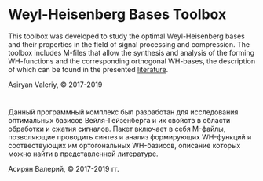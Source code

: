 # Weyl-Heisenberg Bases Toolbox

This toolbox was developed to study the optimal Weyl-Heisenberg bases and their properties in the field of signal processing and compression. The toolbox includes M-files that allow the synthesis and analysis of the forming WH-functions and the corresponding orthogonal WH-bases, the description of which can be found in the presented [literature](https://github.com/asiryan/Weyl-Heisenberg-Bases-Toolbox/blob/master/References.pdf).

Asiryan Valeriy, © 2017-2019

#

Данный программный комплекс был разработан для исследования оптимальных базисов Вейля-Гейзенберга и их свойств в области 
обработки и сжатия сигналов. Пакет включает в себя M-файлы, позволяющие проводить синтез и анализ формирующих WH-функций 
и соотвествующих им ортогональных WH-базисов, описание которых можно найти в представленной [литературе](https://github.com/asiryan/Weyl-Heisenberg-Bases-Toolbox/blob/master/References.pdf).

Асирян Валерий, © 2017-2019 гг.
